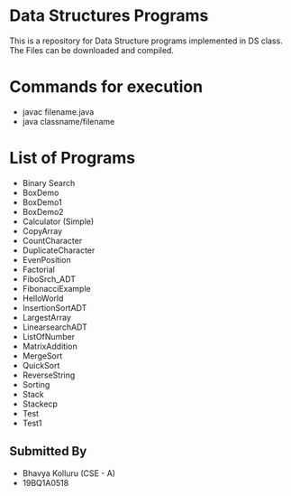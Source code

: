 # Data Structures Programs
This is a repository for Data Structure programs implemented in DS class. The Files can be downloaded and compiled.

# Commands for execution
* javac filename.java
* java classname/filename

# List of Programs
* Binary Search
* BoxDemo
* BoxDemo1
* BoxDemo2
* Calculator (Simple)
* CopyArray
* CountCharacter
* DuplicateCharacter
* EvenPosition
* Factorial
* FiboSrch_ADT
* FibonacciExample
* HelloWorld
* InsertionSortADT
* LargestArray
* LinearsearchADT
* ListOfNumber
* MatrixAddition
* MergeSort
* QuickSort
* ReverseString
* Sorting
* Stack
* Stackecp
* Test
* Test1

## Submitted By
* Bhavya Kolluru (CSE - A)
* 19BQ1A0518
